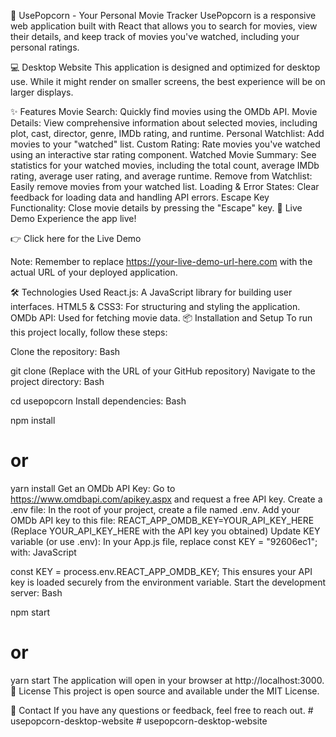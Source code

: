 🍿 UsePopcorn - Your Personal Movie Tracker
UsePopcorn is a responsive web application built with React that allows you to search for movies, view their details, and keep track of movies you've watched, including your personal ratings.

💻 Desktop Website
This application is designed and optimized for desktop use. While it might render on smaller screens, the best experience will be on larger displays.

✨ Features
Movie Search: Quickly find movies using the OMDb API.
Movie Details: View comprehensive information about selected movies, including plot, cast, director, genre, IMDb rating, and runtime.
Personal Watchlist: Add movies to your "watched" list.
Custom Rating: Rate movies you've watched using an interactive star rating component.
Watched Movie Summary: See statistics for your watched movies, including the total count, average IMDb rating, average user rating, and average runtime.
Remove from Watchlist: Easily remove movies from your watched list.
Loading & Error States: Clear feedback for loading data and handling API errors.
Escape Key Functionality: Close movie details by pressing the "Escape" key.
🚀 Live Demo
Experience the app live!

👉 Click here for the Live Demo

Note: Remember to replace https://your-live-demo-url-here.com with the actual URL of your deployed application.

🛠️ Technologies Used
React.js: A JavaScript library for building user interfaces.
HTML5 & CSS3: For structuring and styling the application.
OMDb API: Used for fetching movie data.
📦 Installation and Setup
To run this project locally, follow these steps:

Clone the repository:
Bash

git clone <your-repo-url-here>
(Replace <your-repo-url-here> with the URL of your GitHub repository)
Navigate to the project directory:
Bash

cd usepopcorn
Install dependencies:
Bash

npm install
# or
yarn install
Get an OMDb API Key:
Go to https://www.omdbapi.com/apikey.aspx and request a free API key.
Create a .env file:
In the root of your project, create a file named .env.
Add your OMDb API key to this file:
REACT_APP_OMDB_KEY=YOUR_API_KEY_HERE
(Replace YOUR_API_KEY_HERE with the API key you obtained)
Update KEY variable (or use .env): In your App.js file, replace const KEY = "92606ec1"; with:
JavaScript

const KEY = process.env.REACT_APP_OMDB_KEY;
This ensures your API key is loaded securely from the environment variable.
Start the development server:
Bash

npm start
# or
yarn start
The application will open in your browser at http://localhost:3000.
📄 License
This project is open source and available under the MIT License.

📧 Contact
If you have any questions or feedback, feel free to reach out.
#   u s e p o p c o r n - d e s k t o p - w e b s i t e  
 #   u s e p o p c o r n - d e s k t o p - w e b s i t e  
 